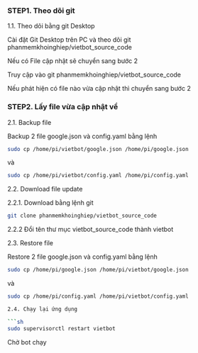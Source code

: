 
### STEP1. Theo dõi git

1.1. Theo dõi bằng git Desktop

Cài đặt Git Desktop trên PC và theo dõi git phanmemkhoinghiep/vietbot_source_code

Nếu có File cập nhật sẽ chuyển sang bước 2

Truy cập vào git phanmemkhoinghiep/vietbot_source_code 

Nếu phát hiện có file nào vừa cập nhật thì chuyển sang bước 2

### STEP2.  Lấy file vừa cập nhật về

2.1. Backup file

Backup 2 file google.json và config.yaml bằng lệnh

```sh
sudo cp /home/pi/vietbot/google.json /home/pi/google.json

```
và

```sh
sudo cp /home/pi/vietbot/config.yaml /home/pi/config.yaml

```

2.2. Download file update

2.2.1. Download bằng lệnh git
```sh
git clone phanmemkhoinghiep/vietbot_source_code

```
2.2.2 Đổi tên thư mục vietbot_source_code thành vietbot

2.3. Restore file

Restore 2 file google.json và config.yaml bằng lệnh

```sh
sudo cp /home/pi/google.json /home/pi/vietbot/google.json

```
và

```sh
sudo cp /home/pi/config.yaml /home/pi/vietbot/config.yaml

2.4. Chạy lại ứng dụng 

```sh
sudo supervisorctl restart vietbot
```
Chờ bot chạy
